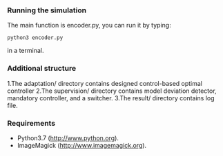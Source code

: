 ### Running the simulation
  
  The main function is encoder.py, you can run it by typing:

	python3 encoder.py

in a terminal.


### Additional structure
1.The adaptation/ directory contains designed control-based optimal controller
2.The supervision/ directory contains model deviation detector, mandatory controller, and a switcher.
3.The result/ directory contains log file.


### Requirements
 - Python3.7 (http://www.python.org).
 - ImageMagick (http://www.imagemagick.org).